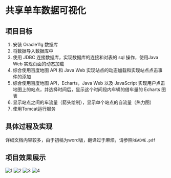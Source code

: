 # 共享单车数据可视化

## 项目目标

1. 安装 Oracle11g 数据库
2. 将数据导入数据库中
3. 使用 JDBC 连接数据库，实现数据库的连接和对表的 sql 操作，使用Java Web 实现页面的动态加载
4. 综合使用百度地图 API 和 Java Web 实现站点的动态加载和实现站点点击事件的添加
5. 综合使用百度地图 API，Echarts，Java Web 以及 JavaScript 实现用户点击地图上的站点，并选择时间后，显示这个时间段内车辆的借车量的 Echarts 图表 
6. 显示站点之间的车流量（箭头绘制），显示单个站点的自流量（热力图）
7. 使用Tomcat运行服务

## 具体过程及实现

​	详细文档内容较多，由于初稿为word版，翻译过于麻烦，请参照`README.pdf`

## 项目效果展示

![1](http://pic.xcq5120.xyz/mobike-visualize/1.png)
![2](http://pic.xcq5120.xyz/mobike-visualize/2.png)
![3](http://pic.xcq5120.xyz/mobike-visualize/3.png)
![4](http://pic.xcq5120.xyz/mobike-visualize/4.png)

